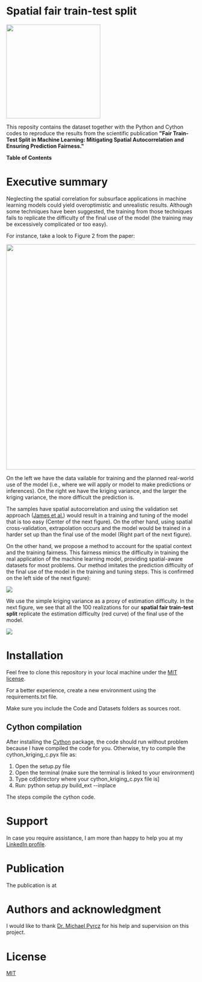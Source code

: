 # Spatial fair train-test split

<p>
    <img src="https://github.com/GeostatsGuy/GeostatsPy/blob/master/TCG_color_logo.png?raw=true" width="250" height="250" />
</p>

This reposity contains the dataset together with the Python and Cython codes to reproduce the results from the scientific publication **"Fair Train-Test Split in Machine Learning: Mitigating Spatial Autocorrelation and Ensuring Prediction Fairness."**

**Table of Contents**

# Executive summary
Neglecting the spatial correlation for subsurface applications in machine learning models could yield overoptimistic and unrealistic results. Although some techniques have been suggested, the training from those techniques fails to replicate the difficulty of the final use of the model (the training may be excessively complicated or too easy).

For instance, take a look to Figure 2 from the paper:

<p>
    <img src="https://github.com/aerisjd/Spatial_Fair_Train_Test_Split/blob/main/Files/Figures/dataset_kmap.png?raw=true" width="1000" height="600" />
</p>

On the left we have the data vailable for training and the planned real-world use of the model (i.e., where we will apply or model to make predictions or inferences). On the right we have the kriging variance, and the larger the kriging variance, the more difficult the prediction is.

The samples have spatial autocorrelation and using the validation set approach ([James et al.](https://web.stanford.edu/~hastie/ISLRv2_website.pdf)) would result in a training and tuning of the model that is too easy (Center of the next figure). On the other hand, using spatial cross-validation, extrapolation occurs and the model would be trained in a harder set up than the final use of the model (Right part of the next figure).

On the other hand, we propose a method to account for the spatial context and the training fairness. This fairness mimics the difficulty in training the real application of the machine learning model, providing spatial-aware datasets for most problems. Our method imitates the prediction difficulty of the final use of the model in the training and tuning steps. This is confirmed on the left side of the next figure):

<p>
<img src="https://github.com/aerisjd/Spatial_Fair_Train_Test_Split/blob/main/Files/Figures/final_set.png?raw=true" width=“1000” height=“600” />
</p>

We use the simple kriging variance as a proxy of estimation difficulty. In the next figure, we see that all the 100 realizations for our **spatial fair train-test split** replicate the estimation difficulty (red curve) of the final use of the model.

<p>
<img src="https://github.com/aerisjd/Spatial_Fair_Train_Test_Split/blob/main/Files/Figures/pdf_comparison.png?raw=true" width=“1000” height=“600” />
</p>

# Installation
Feel free to clone this repository in your local machine under the [MIT license](https://choosealicense.com/licenses/mit/).

For a better experience, create a new environment using the requirements.txt file.

Make sure you include the Code and Datasets folders as sources root.

## Cython compilation
After installing the [Cython](https://cython.org/) package, the code should run without problem because I have compiled the code for you. Otherwise, try to compile the cython_kriging_c.pyx file as:
1. Open the setup.py file
2. Open the terminal (make sure the terminal is linked to your environment)
3. Type cd[directory where your cython_kriging_c.pyx file is]
4. Run: python setup.py build_ext --inplace

The steps compile the cython code.

# Support
In case you require assistance, I am more than happy to help you at my [LinkedIn profile](https://www.linkedin.com/in/jsalazarneira/).

# Publication
The publication is at

# Authors and acknowledgment
I would like to thank [Dr. Michael Pyrcz](https://github.com/GeostatsGuy) for his help and supervision on this project.

# License
[MIT](https://choosealicense.com/licenses/mit/)